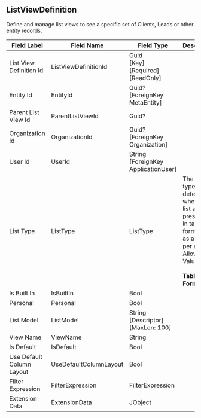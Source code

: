 
## ListViewDefinition
Define and manage list views to see a specific set of Clients, Leads or other entity records.

| Field Label | Field Name | Field Type | Description |  
| ---- | ---- | ---- | ---- |  
| List View Definition Id | ListViewDefinitionId | Guid<br/>  [Key]<br/>  [Required]<br/>  [ReadOnly] |  |  
| Entity Id | EntityId | Guid?<br/>  [ForeignKey MetaEntity] |  |  
| Parent List View Id | ParentListViewId | Guid? |  |  
| Organization Id | OrganizationId | Guid?<br/>  [ForeignKey Organization] |  |  
| User Id | UserId | String<br/>  [ForeignKey ApplicationUser] |  |  
| List Type | ListType | ListType | The list type determines whether the list as presented in tabular format or as a form per row. <br/>  Allowable Values: <br/>  <br/>  **Table**<br/>  **Form** |  
| Is Built In | IsBuiltIn | Bool |  |  
| Personal | Personal | Bool |  |  
| List Model | ListModel | String<br/>  [Descriptor]<br/>  [MaxLen: 100] |  |  
| View Name | ViewName | String |  |  
| Is Default | IsDefault | Bool |  |  
| Use Default Column Layout | UseDefaultColumnLayout | Bool |  |  
| Filter Expression | FilterExpression | FilterExpression |  |  
| Extension Data | ExtensionData | JObject |  |  
